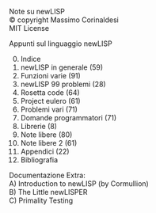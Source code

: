 Note su newLISP  
© copyright Massimo Corinaldesi  
MIT License  
    
Appunti sul linguaggio newLISP  
  
00) Indice  
01) newLISP in generale (59)  
02) Funzioni varie (91)  
03) newLISP 99 problemi (28)  
04) Rosetta code (64)  
05) Project eulero (61)  
06) Problemi vari (71)  
07) Domande programmatori (71)  
08) Librerie (8)  
09) Note libere (80)  
10) Note libere 2 (61)  
11) Appendici (22)  
12) Bibliografia  

Documentazione Extra:  
A) Introduction to newLISP (by Cormullion)  
B) The Little newLISPER  
C) Primality Testing  

